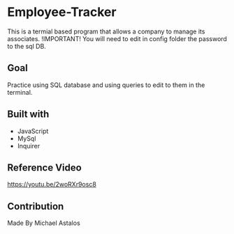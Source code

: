 # Employee-Tracker
 This is a termial based program that allows a company to manage its associates.
 !IMPORTANT!
 You will need to edit in config folder the password to the sql DB.

## Goal
 Practice using SQL database and using queries to edit to them in the terminal.

## Built with
* JavaScript
* MySql
* Inquirer

## Reference Video 
https://youtu.be/2woRXr9osc8

## Contribution
 Made By Michael Astalos 

